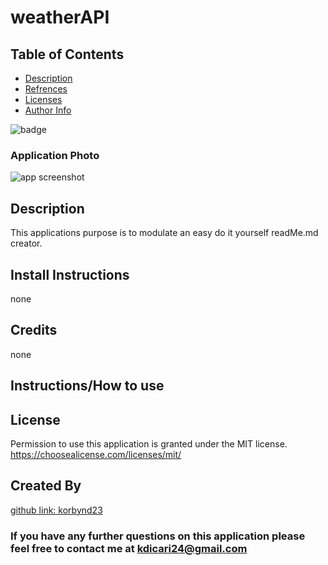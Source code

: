 # weatherAPI

## Table of Contents

- [Description](#Description)
- [Refrences](#references)
- [Licenses](#license)
- [Author Info](#license)

![badge](https://img.shields.io/badge/license-MIT-brightorange)



### Application Photo
![app screenshot](./assets/css/imgs/webApp.png)


## Description
This applications purpose is to modulate an easy do it yourself readMe.md creator.


## Install Instructions
none

## Credits
none

## Instructions/How to use



## License
Permission to use this application is granted under the MIT license. https://choosealicense.com/licenses/mit/

## Created By
[github link: korbynd23](https://github.com/korbynd23)

### If you have any further questions on this application please feel free to contact me at kdicari24@gmail.com
  